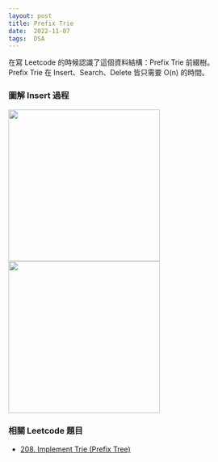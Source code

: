 ```yaml
---
layout: post
title: Prefix Trie
date:  2022-11-07
tags:  DSA
---
```


在寫 Leetcode 的時候認識了這個資料結構：Prefix Trie 前綴樹。<br />
Prefix Trie 在 Insert、Search、Delete 皆只需要 O(n) 的時間。

### 圖解 Insert 過程
<img src="https://i.imgur.com/W55NOH1.jpg" alt="" style="width:300px;"/>
<img src="https://i.imgur.com/4V4Tk9b.jpg" alt="" style="width:300px;"/>

### 相關 Leetcode 題目
- [208. Implement Trie (Prefix Tree)](https://leetcode.com/problems/implement-trie-prefix-tree/description/)